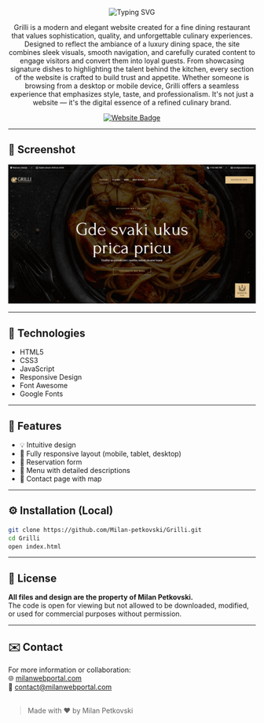 <p align="center">
  <img src="https://readme-typing-svg.herokuapp.com?font=Fira+Code&size=35&duration=4000&pause=1000&color=e3c48f&center=true&vCenter=true&width=500&lines=Grilli+Website;Modern+Restaurant+Design;Responsive+and+Elegant" alt="Typing SVG" />
</p>

<p align="center">
  Grilli is a modern and elegant website created for a fine dining restaurant that values sophistication, quality, and unforgettable culinary experiences. Designed to reflect the ambiance of a luxury dining space, the site combines sleek visuals, smooth navigation, and carefully curated content to engage visitors and convert them into loyal guests. From showcasing signature dishes to highlighting the talent behind the kitchen, every section of the website is crafted to build trust and appetite. Whether someone is browsing from a desktop or mobile device, Grilli offers a seamless experience that emphasizes style, taste, and professionalism. It's not just a website — it's the digital essence of a refined culinary brand.
</p>

<p align="center">
  <a href="https://grilli.milanwebportal.com">
    <img src="https://img.shields.io/badge/Visit-Website-e3c48f?style=for-the-badge&logo=google-chrome&logoColor=white" alt="Website Badge">
  </a>
</p>


<hr>

## 📸 Screenshot

![Grilli Screenshot](banner.png)

<hr>

## 🚀 Technologies

- HTML5  
- CSS3  
- JavaScript  
- Responsive Design  
- Font Awesome  
- Google Fonts

<hr>

## 🎯 Features

- 💡 Intuitive design
- 📱 Fully responsive layout (mobile, tablet, desktop)
- 📅 Reservation form
- 📄 Menu with detailed descriptions
- 📍 Contact page with map

<hr>

## ⚙️ Installation (Local)

```bash
git clone https://github.com/Milan-petkovski/Grilli.git
cd Grilli
open index.html
```

<hr>

## 📄 License

**All files and design are the property of Milan Petkovski.**
<br>
The code is open for viewing but not allowed to be downloaded, modified, or used for commercial purposes without permission.

<hr>

## ✉️ Contact

For more information or collaboration:
<br>
🌐 [milanwebportal.com](https://milanwebportal.com)
<br>
📧 [contact@milanwebportal.com](mailto:contact@milanwebportal.com)
<br><br>

> Made with ❤️ by Milan Petkovski
